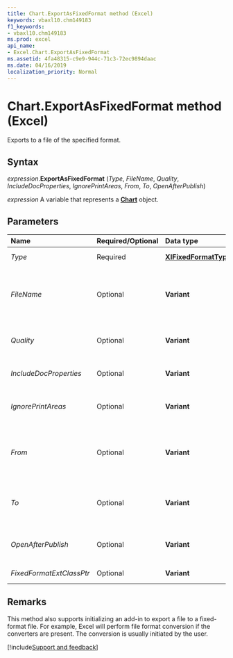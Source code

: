 ```yaml
---
title: Chart.ExportAsFixedFormat method (Excel)
keywords: vbaxl10.chm149183
f1_keywords:
- vbaxl10.chm149183
ms.prod: excel
api_name:
- Excel.Chart.ExportAsFixedFormat
ms.assetid: 4fa48315-c9e9-944c-71c3-72ec9894daac
ms.date: 04/16/2019
localization_priority: Normal
---
```



# Chart.ExportAsFixedFormat method (Excel)

Exports to a file of the specified format.


## Syntax

_expression_.**ExportAsFixedFormat** (_Type_, _FileName_, _Quality_, _IncludeDocProperties_, _IgnorePrintAreas_, _From_, _To_, _OpenAfterPublish_)

_expression_ A variable that represents a **[Chart](Excel.Chart(object).md)** object.


## Parameters

|Name|Required/Optional|Data type|Description|
|:-----|:-----|:-----|:-----|
| _Type_|Required| **[XlFixedFormatType](excel.xlfixedformattype.md)**|The type of file format to export to.|
| _FileName_|Optional| **Variant**|The file name of the file to be saved. You can include a full path, or Microsoft Excel saves the file in the current folder.|
| _Quality_|Optional| **Variant**|Optional **[XlFixedFormatQuality](Excel.XlFixedFormatQuality.md)**. Specifies the quality of the published file.|
| _IncludeDocProperties_|Optional| **Variant**| **True** to include the document properties; otherwise, **False**.|
| _IgnorePrintAreas_|Optional| **Variant**| **True** to ignore any print areas set when publishing; otherwise, **False**.|
| _From_|Optional| **Variant**|The number of the page at which to start publishing. If this argument is omitted, publishing starts at the beginning.|
| _To_|Optional| **Variant**|The number of the last page to publish. If this argument is omitted, publishing ends with the last page.|
| _OpenAfterPublish_|Optional| **Variant**| **True** to display the file in the viewer after it is published; otherwise, **False**.|
| _FixedFormatExtClassPtr_|Optional| **Variant**|Pointer to the **FixedFormatExt** class.|

## Remarks

This method also supports initializing an add-in to export a file to a fixed-format file. For example, Excel will perform file format conversion if the converters are present. The conversion is usually initiated by the user.




[!include[Support and feedback](~/includes/feedback-boilerplate.md)]